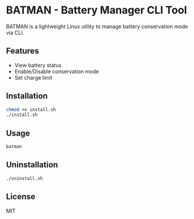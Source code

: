 # BATMAN - Battery Manager CLI Tool

BATMAN is a lightweight Linux utility to manage battery conservation mode via CLI.

## Features
- View battery status
- Enable/Disable conservation mode
- Set charge limit

## Installation
```bash
chmod +x install.sh
./install.sh
```

## Usage
```bash
batman
```

## Uninstallation
```bash
./uninstall.sh
```

## License
MIT
